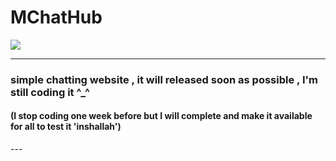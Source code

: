 # MChatHub

<img style="border-radius=20px; width=100%;" src="https://8upload.com/image/68db03b5406d2/IMG-20250929-WA0021.jpg"/>

---

<h3>simple chatting website , it will released soon as possible , I'm still coding it ^_^</h3>

<h4>(I stop coding one week before but I will complete and make it available for all to test it 'inshallah')</h4>
---

